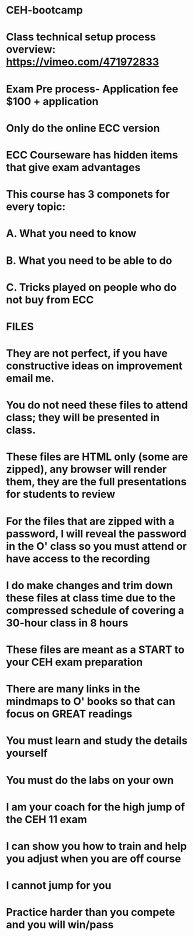 # CEH-bootcamp
# Class technical setup process overview: https://vimeo.com/471972833
# Exam Pre process- Application fee $100 + application
# Only do the online ECC version
# ECC Courseware has hidden items that give exam advantages
# This course has 3 componets for every topic: 
#  A. What you need to know 
#  B. What you need to be able to do 
#  C. Tricks played on people who do not buy from ECC
# FILES
# They are not perfect, if you have constructive ideas on improvement email me.
# You do not need these files to attend class; they will be presented in class.
# These files are HTML only (some are zipped), any browser will render them, they are the full presentations for students to review
# For the files that are zipped with a password, I will reveal the password in the O' class so you must attend or have access to the recording
# I do make changes and trim down these files at class time due to the compressed schedule of covering a 30-hour class in 8 hours
# These files are meant as a START to your CEH exam preparation
# There are many links in the mindmaps to O' books so that can focus on GREAT readings
# You must learn and study the details yourself
# You must do the labs on your own

# I am your coach for the high jump of the CEH 11 exam
# I can show you how to train and help you adjust when you are off course
# I cannot jump for you
# Practice harder than you compete and you will win/pass
